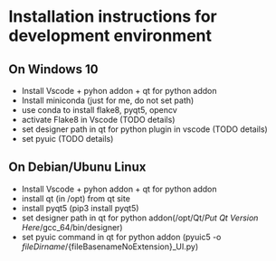 # Installation instructions for development environment
## On Windows 10

- Install Vscode + pyhon addon + qt for python addon
- Install miniconda (just for me, do not set path)
- use conda to install flake8, pyqt5, opencv
- activate Flake8 in Vscode (TODO details)
- set designer path in qt for python plugin in vscode (TODO details)
- set pyuic (TODO details)

## On Debian/Ubunu Linux
- Install Vscode + pyhon addon + qt for python addon
- install qt (in /opt) from qt site
- install pyqt5 (pip3 install pyqt5)
- set designer path in qt for python addon(/opt/Qt/*Put Qt Version Here*/gcc_64/bin/designer)
- set pyuic command in qt for python addon (pyuic5 -o ${fileDirname}/${fileBasenameNoExtension}_UI.py)